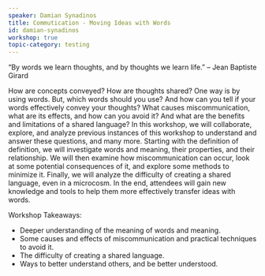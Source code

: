 ```yaml
---
speaker: Damian Synadinos
title: Commutication - Moving Ideas with Words
id: damian-synadinos
workshop: true
topic-category: testing
---
```

“By words we learn thoughts, and by thoughts we learn life.” – Jean Baptiste Girard

How are concepts conveyed? How are thoughts shared? One way is by using words. But, which words should you use? And how can you tell if your words effectively convey your thoughts? What causes miscommunication, what are its effects, and how can you avoid it? And what are the benefits and limitations of a shared language? In this workshop, we will collaborate, explore, and analyze previous instances of this workshop to understand and answer these questions, and many more. Starting with the definition of definition, we will investigate words and meaning, their properties, and their relationship. We will then examine how miscommunication can occur, look at some potential consequences of it, and explore some methods to minimize it. Finally, we will analyze the difficulty of creating a shared language, even in a microcosm. In the end, attendees will gain new knowledge and tools to help them more effectively transfer ideas with words.

Workshop Takeaways:

  * Deeper understanding of the meaning of words and meaning.
  * Some causes and effects of miscommunication and practical techniques to avoid it.
  * The difficulty of creating a shared language.
  * Ways to better understand others, and be better understood.
